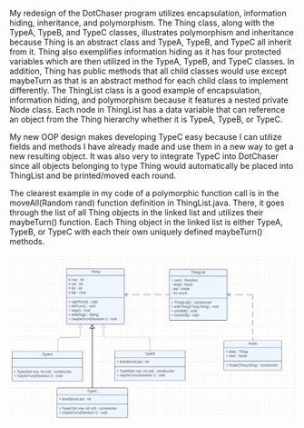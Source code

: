My redesign of the DotChaser program utilizes encapsulation, information hiding, inheritance, and polymorphism. The Thing class, along with the TypeA, TypeB, and TypeC classes, illustrates polymorphism and inheritance because Thing is an abstract class and TypeA, TypeB, and TypeC all inherit from it. Thing also exemplifies information hiding as it has four protected variables which are then utilized in the TypeA, TypeB, and TypeC classes. In addition, Thing has public methods that all child classes would use except maybeTurn as that is an abstract method for each child class to implement differently. The ThingList class is a good example of encapsulation, information hiding, and polymorphism because it features a nested private Node class. Each node in ThingList has a data variable that can reference an object from the Thing hierarchy whether it is TypeA, TypeB, or TypeC.

My new OOP design makes developing TypeC easy because I can utilize fields and methods I have already made and use them in a new way to get a new resulting object. It was also very to integrate TypeC into DotChaser since all objects belonging to type Thing would automatically be placed into ThingList and be printed/moved each round.

The clearest example in my code of a polymorphic function call is in the moveAll(Random rand) function definition in ThingList.java. There, it goes through the list of all Thing objects in the linked list and utilizes their maybeTurn() function. Each Thing object in the linked list is either TypeA, TypeB, or TypeC with each their own uniquely defined maybeTurn() methods. 

![image](UML.png)
